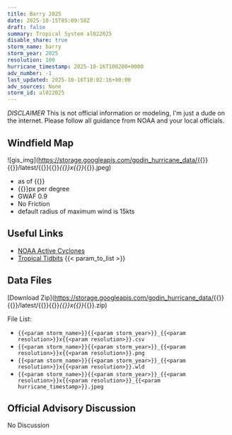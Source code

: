 ```yaml
---
title: Barry 2025
date: 2025-10-15T05:09:58Z
draft: false
summary: Tropical System al022025
disable_share: true
storm_name: barry
storm_year: 2025
resolution: 100
hurricane_timestamp: 2025-10-16T100200+0000
adv_number: -1
last_updated: 2025-10-16T10:02:16+00:00
adv_sources: None
storm_id: al022025
---
```

*DISCLAIMER* This is not official information or modeling, I'm just a dude on the internet.  Please follow all guidance from NOAA and your local officials.

## Windfield Map
![gis_img](https://storage.googleapis.com/godin_hurricane_data/{{<param storm_name>}}{{<param storm_year>}}/latest/{{<param storm_name>}}{{<param storm_year>}}_{{<param resolution>}}x{{<param resolution>}}_{{<param hurricane_timestamp>}}.jpeg)

- as of {{<param last_updated>}}
- {{<param resolution>}}px per degree
- GWAF 0.9
- No Friction
- default radius of maximum wind is 15kts

## Useful Links
- [NOAA Active Cyclones](https://www.nhc.noaa.gov/)
- [Tropical Tidbits](https://www.tropicaltidbits.com/storminfo/)
{{< param_to_list >}}

## Data Files
[Download Zip](https://storage.googleapis.com/godin_hurricane_data/{{<param storm_name>}}{{<param storm_year>}}/latest/{{<param storm_name>}}{{<param storm_year>}}_{{<param resolution>}}x{{<param resolution>}}_{{<param hurricane_timestamp>}}.zip)

File List:
- `{{<param storm_name>}}{{<param storm_year>}}_{{<param resolution>}}x{{<param resolution>}}.csv`
- `{{<param storm_name>}}{{<param storm_year>}}_{{<param resolution>}}x{{<param resolution>}}.png`
- `{{<param storm_name>}}{{<param storm_year>}}_{{<param resolution>}}x{{<param resolution>}}.wld`
- `{{<param storm_name>}}{{<param storm_year>}}_{{<param resolution>}}x{{<param resolution>}}_{{<param hurricane_timestamp>}}.jpeg`


## Official Advisory Discussion
No Discussion